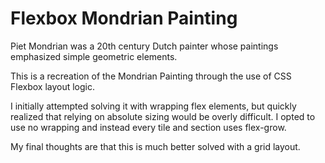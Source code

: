 # Flexbox Mondrian Painting

Piet Mondrian was a 20th century Dutch painter whose paintings emphasized simple geometric elements.

This is a recreation of the Mondrian Painting through the use of CSS Flexbox layout logic.

I initially attempted solving it with wrapping flex elements, but quickly realized that relying on absolute sizing would be overly difficult. I opted to use no wrapping and instead every tile and section uses flex-grow.

My final thoughts are that this is much better solved with a grid layout.
